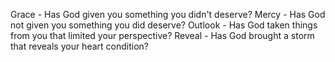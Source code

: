 Grace - Has God given you something you didn't deserve?
Mercy - Has God not given you something you did deserve?
Outlook - Has God taken things from you that limited your perspective?
Reveal - Has God brought a storm that reveals your heart condition?
